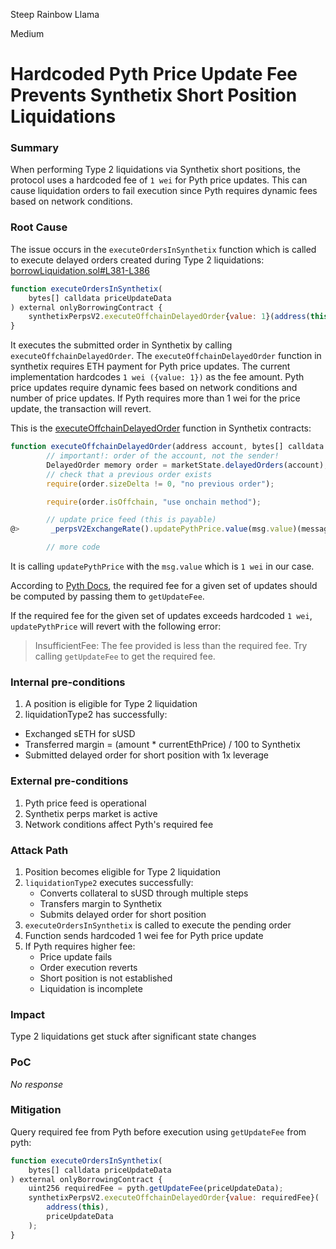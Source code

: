 Steep Rainbow Llama

Medium

# Hardcoded Pyth Price Update Fee Prevents Synthetix Short Position Liquidations

### Summary

When performing Type 2 liquidations via Synthetix short positions, the protocol uses a hardcoded fee of `1 wei` for Pyth price updates. This can cause liquidation orders to fail execution since Pyth requires dynamic fees based on network conditions.

### Root Cause

The issue occurs in the `executeOrdersInSynthetix` function which is called to execute delayed orders created during Type 2 liquidations:
[borrowLiquidation.sol#L381-L386](https://github.com/sherlock-audit/2024-11-autonomint/blob/0d324e04d4c0ca306e1ae4d4c65f0cb9d681751b/Blockchain/Blockchian/contracts/Core_logic/borrowLiquidation.sol#L381-L386)
```js
function executeOrdersInSynthetix(
    bytes[] calldata priceUpdateData
) external onlyBorrowingContract {
    synthetixPerpsV2.executeOffchainDelayedOrder{value: 1}(address(this), priceUpdateData);
}
```
It executes the submitted order in Synthetix by calling `executeOffchainDelayedOrder`. The `executeOffchainDelayedOrder` function in synthetix requires ETH payment for Pyth price updates. The current implementation hardcodes `1 wei ({value: 1})` as the fee amount. Pyth price updates require dynamic fees based on network conditions and number of price updates. If Pyth requires more than 1 wei for the price update, the transaction will revert.

This is the [executeOffchainDelayedOrder](https://github.com/Synthetixio/synthetix/blob/de2b994cc8064301288e7619042287cddb7c6753/contracts/PerpsV2MarketDelayedExecution.sol#L105-L134) function in Synthetix contracts:

```js
function executeOffchainDelayedOrder(address account, bytes[] calldata priceUpdateData) external payable onlyProxy {
        // important!: order of the account, not the sender!
        DelayedOrder memory order = marketState.delayedOrders(account);
        // check that a previous order exists
        require(order.sizeDelta != 0, "no previous order");

        require(order.isOffchain, "use onchain method");

        // update price feed (this is payable)
@>       _perpsV2ExchangeRate().updatePythPrice.value(msg.value)(messageSender, priceUpdateData);

        // more code
```
It is calling `updatePythPrice` with the `msg.value` which is `1 wei` in our case.

According to [Pyth Docs](https://api-reference.pyth.network/price-feeds/evm/updatePriceFeeds), the required fee for a given set of updates should be computed by passing them to `getUpdateFee`.

If the required fee for the given set of updates exceeds hardcoded `1 wei`, `updatePythPrice` will revert with the following error:

> InsufficientFee: The fee provided is less than the required fee. Try calling `getUpdateFee` to get the required fee.

### Internal pre-conditions

1. A position is eligible for Type 2 liquidation
2. liquidationType2 has successfully:
  - Exchanged sETH for sUSD
  - Transferred margin = (amount * currentEthPrice) / 100 to Synthetix
  - Submitted delayed order for short position with 1x leverage


### External pre-conditions

1. Pyth price feed is operational
2. Synthetix perps market is active
3. Network conditions affect Pyth's required fee

### Attack Path

1. Position becomes eligible for Type 2 liquidation 
2. `liquidationType2` executes successfully:
   - Converts collateral to sUSD through multiple steps
   - Transfers margin to Synthetix
   - Submits delayed order for short position
3. `executeOrdersInSynthetix` is called to execute the pending order
4. Function sends hardcoded 1 wei fee for Pyth price update
5. If Pyth requires higher fee:
    - Price update fails
    - Order execution reverts
    - Short position is not established
    - Liquidation is incomplete   

### Impact

Type 2 liquidations get stuck after significant state changes

### PoC

_No response_

### Mitigation

Query required fee from Pyth before execution using `getUpdateFee` from pyth:
```js
function executeOrdersInSynthetix(
    bytes[] calldata priceUpdateData
) external onlyBorrowingContract {
    uint256 requiredFee = pyth.getUpdateFee(priceUpdateData);
    synthetixPerpsV2.executeOffchainDelayedOrder{value: requiredFee}(
        address(this), 
        priceUpdateData
    );
}
```
